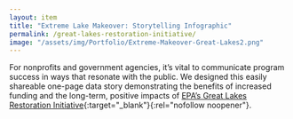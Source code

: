 ```yaml
---
layout: item
title: "Extreme Lake Makeover: Storytelling Infographic"
permalink: /great-lakes-restoration-initiative/
image: "/assets/img/Portfolio/Extreme-Makeover-Great-Lakes2.png"
---
```

For nonprofits and government agencies, it’s vital to communicate program success in ways that resonate with the public. We designed this easily shareable one-page data story demonstrating the benefits of increased funding and the long-term, positive impacts of [EPA’s Great Lakes Restoration Initiative](https://www.glri.us/){:target="_blank"}{:rel="nofollow noopener"}.
